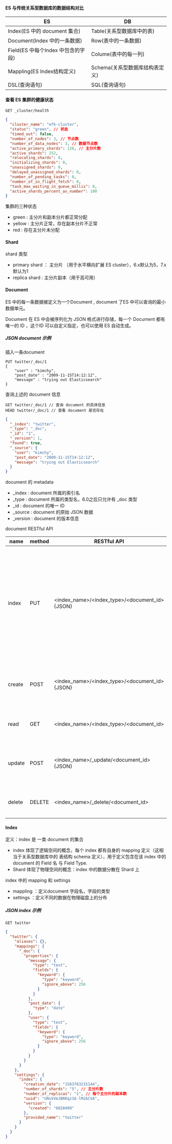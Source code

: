 #### ES 与传统关系型数据库的数据结构对比

| ES                                 | DB                             |
| ---------------------------------- | ------------------------------ |
| Index(ES 中的 document 集合)       | Table(关系型数据库中的表)      |
| Document(Index 中的一条数据)       | Row(表中的一条数据)            |
| Field(ES 中每个Index 中包含的字段) | Colume(表中的每一列)           |
| Mappling(ES Index结构定义)         | Schema(关系型数据库结构表定义) |
| DSL(查询语句)                      | SQL(查询语句)                  |

#### 查看 ES 集群的健康状态

```shell
GET _cluster/health
```

```json
{
  "cluster_name": "efk-cluster",
  "status": "green", // 状态
  "timed_out": false,
  "number_of_nodes": 3, // 节点数
  "number_of_data_nodes": 3, // 数据节点数
  "active_primary_shards": 126, // 主分片数
  "active_shards": 252,
  "relocating_shards": 0,
  "initializing_shards": 0,
  "unassigned_shards": 0,
  "delayed_unassigned_shards": 0,
  "number_of_pending_tasks": 0,
  "number_of_in_flight_fetch": 0,
  "task_max_waiting_in_queue_millis": 0,
  "active_shards_percent_as_number": 100
}
```

集群的三种状态

- green : 主分片和副本分片都正常分配
- yellow : 主分片正常，存在副本分片不正常
- red : 存在主分片未分配

#### Shard

shard 类型

- primary shard ： 主分片 （用于水平横向扩展 ES cluster），6.x默认为5，7.x 默认为1
- replica shard : 主分片副本（用于高可用）

#### Document

ES 中的每一条数据被定义为一个Document , document 了ES 中可以查询的最小数据单元。

Document 在 ES 中会被序列化为 JSON 格式进行存储，每一个 Document 都有唯一的 ID ，这个ID 可以自定义指定，也可以使用 ES 自动生成。

##### JSON document 示例

插入一条document

```shell
PUT twitter/_doc/1
{
    "user" : "kimchy",
    "post_date" : "2009-11-15T14:12:12",
    "message" : "trying out Elasticsearch"
}
```

查询上述的 document 信息

```shell
GET twitter/_doc/1 // 查询 document 的具体信息
HEAD twitter/_doc/1 // 查看 document 是否存在
```

```json
{
  "_index": "twitter",
  "_type": "_doc",
  "_id": "1",
  "_version": 1,
  "found": true,
  "_source": {
    "user": "kimchy",
    "post_date": "2009-11-15T14:12:12",
    "message": "trying out Elasticsearch"
  }
}
```

document 的 metadata

- _index : document 所属的索引名
- _type : document 所属的类型名，6.0之后只允许有 _doc 类型
- _id : document 的唯一 ID
- _source :  document 的原始 JSON 数据
- _version : document 的版本信息

document RESTful API

| name   | method | RESTful API                                    | description                                                  |
| ------ | ------ | ---------------------------------------------- | ------------------------------------------------------------ |
| index  | PUT    | <index_name>/<index_type>/<document_id> {JSON} | 插入操作：如果ID不存在，创建新的 document ; 如果ID 已存在，则先删除原 document ,再创建新的文档，同时version 增加1。不指定 ID ,则自动生成 ID |
| create | POST   | <index_name>/<index_type>/<document_id> {JSON} | 插入操作：如果ID存在，创建失败。不指定 ID ,则自动生成 ID     |
| read   | GET    | <index_name>/<index_type>/<document_id>        | 查询操作：根据document ID 进行查询                           |
| update | POST   | <index_name>/_update/<document_id>{JSON}       | 更新操作：document 必须已经存在，并且只对相应字段做增量修改  |
| delete | DELETE | <index_name>/_delete/<document_id>             | 删除操作：根据document ID 进行删除                           |

#### Index 

定义：index 是 一类 document 的集合

- index 体现了逻辑空间的概念，每个 index 都有自身的 mapping 定义（这相当于关系型数据库中的 表结构 schema 定义），用于定义包含在该 index 中的 document 的 Field 名 与 Field Type.
- Shard 体现了物理空间的概念：index 中的数据分散在 Shard 上

index 中的 mapping 和 settings 

- mappling ：定义document 字段名，字段的类型
- settings ：定义不同的数据在物理磁盘上的分布

##### JSON index 示例

```shell
GET twitter
```

```json
{
  "twitter": {
    "aliases": {},
    "mappings": {
      "_doc": {
        "properties": {
          "message": {
            "type": "text",
            "fields": {
              "keyword": {
                "type": "keyword",
                "ignore_above": 256
              }
            }
          },
          "post_date": {
            "type": "date"
          },
          "user": {
            "type": "text",
            "fields": {
              "keyword": {
                "type": "keyword",
                "ignore_above": 256
              }
            }
          }
        }
      }
    },
    "settings": {
      "index": {
        "creation_date": "1563763215144",
        "number_of_shards": "5", // 主分片数
        "number_of_replicas": "1", // 每个主分片的副本数
        "uuid": "UNskVmJBRKqz16-lMibCVA",
        "version": {
          "created": "6020499"
        },
        "provided_name": "twitter"
      }
    }
  }
}
```

